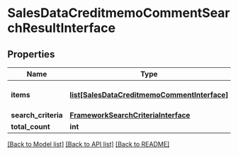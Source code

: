 # SalesDataCreditmemoCommentSearchResultInterface

## Properties
Name | Type | Description | Notes
------------ | ------------- | ------------- | -------------
**items** | [**list[SalesDataCreditmemoCommentInterface]**](SalesDataCreditmemoCommentInterface.md) | Array of collection items. | 
**search_criteria** | [**FrameworkSearchCriteriaInterface**](FrameworkSearchCriteriaInterface.md) |  | 
**total_count** | **int** | Total count. | 

[[Back to Model list]](../README.md#documentation-for-models) [[Back to API list]](../README.md#documentation-for-api-endpoints) [[Back to README]](../README.md)


